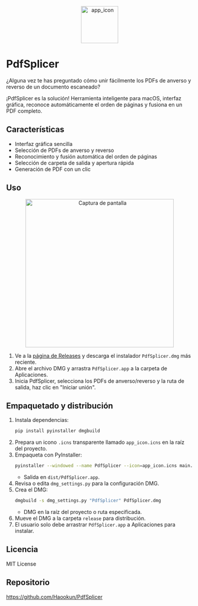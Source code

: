 
<div align="center">
   <img width="100" height="100" alt="app_icon" src="https://github.com/user-attachments/assets/a3f9089a-cf94-43be-b485-f682a43492c6" />
</div>

# PdfSplicer

¿Alguna vez te has preguntado cómo unir fácilmente los PDFs de anverso y reverso de un documento escaneado?

¡PdfSplicer es la solución! Herramienta inteligente para macOS, interfaz gráfica, reconoce automáticamente el orden de páginas y fusiona en un PDF completo.

## Características
- Interfaz gráfica sencilla
- Selección de PDFs de anverso y reverso
- Reconocimiento y fusión automática del orden de páginas
- Selección de carpeta de salida y apertura rápida
- Generación de PDF con un clic

## Uso

<div align="center">
   <img width="400" alt="Captura de pantalla" src="https://github.com/user-attachments/assets/e22dde23-d568-4592-9f83-bb71a0ec1290" />
</div>

1. Ve a la [página de Releases](https://github.com/Haookun/PdfSplicer/releases) y descarga el instalador `PdfSplicer.dmg` más reciente.
2. Abre el archivo DMG y arrastra `PdfSplicer.app` a la carpeta de Aplicaciones.
3. Inicia PdfSplicer, selecciona los PDFs de anverso/reverso y la ruta de salida, haz clic en "Iniciar unión".

## Empaquetado y distribución
1. Instala dependencias:
   ```bash
   pip install pyinstaller dmgbuild
   ```
2. Prepara un icono `.icns` transparente llamado `app_icon.icns` en la raíz del proyecto.
3. Empaqueta con PyInstaller:
   ```bash
   pyinstaller --windowed --name PdfSplicer --icon=app_icon.icns main.py
   ```
   - Salida en `dist/PdfSplicer.app`.
4. Revisa o edita `dmg_settings.py` para la configuración DMG.
5. Crea el DMG:
   ```bash
   dmgbuild -s dmg_settings.py "PdfSplicer" PdfSplicer.dmg
   ```
   - DMG en la raíz del proyecto o ruta especificada.
6. Mueve el DMG a la carpeta `release` para distribución.
7. El usuario solo debe arrastrar `PdfSplicer.app` a Aplicaciones para instalar.

## Licencia
MIT License

## Repositorio
https://github.com/Haookun/PdfSplicer
